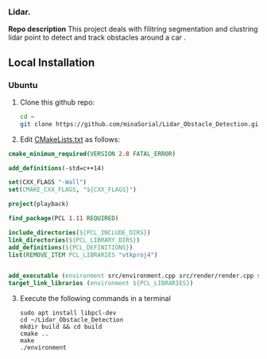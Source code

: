 ### Lidar.

**Repo description** This project deals with filitring segmentation and clustring lidar point to detect and track obstacles around a car .

## Local Installation

### Ubuntu

1. Clone this github repo:

   ```sh
   cd ~
   git clone https://github.com/minaSorial/Lidar_Obstacle_Detection.git
   ```

2. Edit [CMakeLists.txt](CMakeLists.txt) as follows:

```cmake
cmake_minimum_required(VERSION 2.8 FATAL_ERROR)

add_definitions(-std=c++14)

set(CXX_FLAGS "-Wall")
set(CMAKE_CXX_FLAGS, "${CXX_FLAGS}")

project(playback)

find_package(PCL 1.11 REQUIRED)

include_directories(${PCL_INCLUDE_DIRS})
link_directories(${PCL_LIBRARY_DIRS})
add_definitions(${PCL_DEFINITIONS})
list(REMOVE_ITEM PCL_LIBRARIES "vtkproj4")


add_executable (environment src/environment.cpp src/render/render.cpp src/processPointClouds.cpp)
target_link_libraries (environment ${PCL_LIBRARIES})
```

3. Execute the following commands in a terminal

   ```shell
   sudo apt install libpcl-dev
   cd ~/Lidar_Obstacle_Detection
   mkdir build && cd build
   cmake ..
   make
   ./environment
   ```

